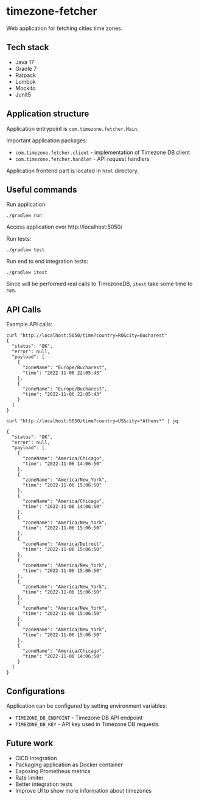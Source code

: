 # timezone-fetcher

Web application for fetching cities time zones.

## Tech stack

* Java 17
* Gradle 7
* Ratpack
* Lombok
* Mockito
* Junit5

## Application structure

Application entrypoint is `com.timezone.fetcher.Main`.

Important application packages:
* `com.timezone.fetcher.client` - implementation of Timezone DB client
* `com.timezone.fetcher.handler` - API request handlers

Application frontend part is located in `html` directory.

## Useful commands

Run application:
```
./gradlew run
```
Access application over http://localhost:5050/

Run tests:
```
./gradlew test
```

Run end to end integration tests:
```
./gradlew itest
```
Since will be performed real calls to TimezoneDB, `itest` take some time to run.

## API Calls

Example API calls:

```
curl "http://localhost:5050/time?country=RO&city=Bucharest"
{
  "status": "OK",
  "error": null,
  "payload": [
    {
      "zoneName": "Europe/Bucharest",
      "time": "2022-11-06 22:05:43"
    },
    {
      "zoneName": "Europe/Bucharest",
      "time": "2022-11-06 22:05:43"
    }
  ]
}

curl "http://localhost:5050/time?country=US&city=*Athens*" | jq

{
  "status": "OK",
  "error": null,
  "payload": [
    {
      "zoneName": "America/Chicago",
      "time": "2022-11-06 14:06:50"
    },
    {
      "zoneName": "America/New_York",
      "time": "2022-11-06 15:06:50"
    },
    {
      "zoneName": "America/Chicago",
      "time": "2022-11-06 14:06:50"
    },
    {
      "zoneName": "America/New_York",
      "time": "2022-11-06 15:06:50"
    },
    {
      "zoneName": "America/Detroit",
      "time": "2022-11-06 15:06:50"
    },
    {
      "zoneName": "America/New_York",
      "time": "2022-11-06 15:06:50"
    },
    {
      "zoneName": "America/New_York",
      "time": "2022-11-06 15:06:50"
    },
    {
      "zoneName": "America/New_York",
      "time": "2022-11-06 15:06:50"
    },
    {
      "zoneName": "America/New_York",
      "time": "2022-11-06 15:06:50"
    },
    {
      "zoneName": "America/Chicago",
      "time": "2022-11-06 14:06:50"
    }
  ]
}

```

## Configurations

Application can be configured by setting environment variables:
* `TIMEZONE_DB_ENDPOINT` - Timezone DB API endpoint 
* `TIMEZONE_DB_KEY` - API key used in Timezone DB requests

## Future work

* CICD integration
* Packaging application as Docker container
* Exposing Prometheus metrics
* Rate limiter
* Better integration tests
* Improve UI to show more information about timezones


